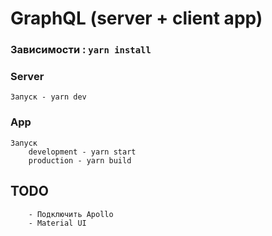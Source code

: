 # GraphQL  (server + client app)

### Зависимости : `yarn install`

### Server
    Запуск - yarn dev 

### App
    Запуск  
        development - yarn start
        production - yarn build

## TODO 
        - Подключить Apollo
        - Material UI
